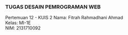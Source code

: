 ### TUGAS DESAIN PEMROGRAMAN WEB  
Pertemuan 12 - KUIS 2 
Nama: Fitrah Rahmadhani Ahmad  
Kelas: MI-1E  
NIM: 2131710092
